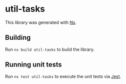 # util-tasks

This library was generated with [Nx](https://nx.dev).

## Building

Run `nx build util-tasks` to build the library.

## Running unit tests

Run `nx test util-tasks` to execute the unit tests via [Jest](https://jestjs.io).
